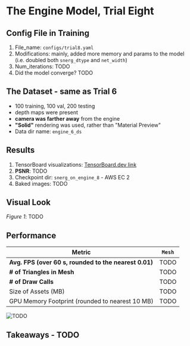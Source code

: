 # The Engine Model, Trial Eight

## Config File in Training
1. File_name: `configs/trial8.yaml`
2. Modifications: mainly, added more memory and params to the model (i.e. doubled both `snerg_dtype` and `net_width`)
3. Num_iterations: TODO
4. Did the model converge? TODO

## The Dataset - same as Trial 6
- 100 training, 100 val, 200 testing
- depth maps were present 
- **camera was farther away** from the engine
- **"Solid"** rendering was used, rather than "Material Preview"
- Data dir name: `engine_6_ds`

## Results
1. TensorBoard visualizations: [TensorBoard.dev link](TODO)
2. **PSNR**: TODO
3. Checkpoint dir: `snerg_on_engine_8` - AWS EC 2
4. Baked images: TODO

## Visual Look

*Figure 1*: TODO

## Performance 

| Metric               |  `Mesh` |
|----------------------|--------|
| **Avg. FPS (over 60 s, rounded to the nearest 0.01)**| TODO  |
| **# of Triangles in Mesh** | TODO |
| **# of Draw Calls** | TODO |
| Size of Assets (MB)     | TODO   |
| GPU Memory Footprint (rounded to nearest 10 MB) |   TODO    |

![TODO](TODO.png)

## Takeaways - TODO